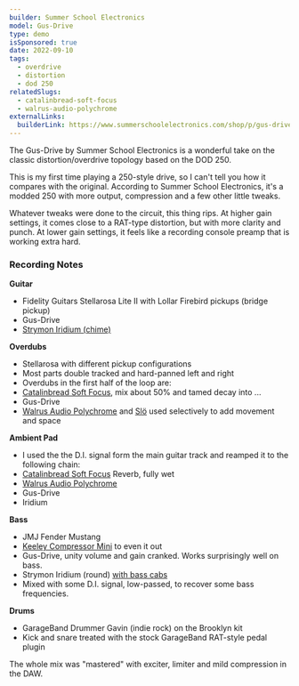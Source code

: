 ```yaml
---
builder: Summer School Electronics
model: Gus-Drive
type: demo
isSponsored: true
date: 2022-09-10
tags:
  - overdrive
  - distortion
  - dod 250
relatedSlugs:
  - catalinbread-soft-focus
  - walrus-audio-polychrome
externalLinks:
  builderLink: https://www.summerschoolelectronics.com/shop/p/gus-drive-pre-order
---
```


The Gus-Drive by Summer School Electronics is a wonderful take on the classic distortion/overdrive topology based on the DOD 250.

This is my first time playing a 250-style drive, so I can't tell you how it compares with the original. According to Summer School Electronics, it's a modded 250 with more output, compression and a few other little tweaks.

Whatever tweaks were done to the circuit, this thing rips. At higher gain settings, it comes close to a RAT-type distortion, but with more clarity and punch. At lower gain settings, it feels like a recording console preamp that is working extra hard.

### Recording Notes

**Guitar**

- Fidelity Guitars Stellarosa Lite II with Lollar Firebird pickups (bridge pickup)
- Gus-Drive
- [Strymon Iridium (chime)](/demos/strymon-iridium)

**Overdubs**

- Stellarosa with different pickup configurations
- Most parts double tracked and hard-panned left and right
- Overdubs in the first half of the loop are:
- [Catalinbread Soft Focus](/demos/catalinbread-soft-focus), mix about 50% and tamed decay into ...
- Gus-Drive
- [Walrus Audio Polychrome](/demos/walrus-audio-polychrome) and [Slö](/demos/walrus-audio-slo) used selectively to add movement and space

**Ambient Pad**

- I used the the D.I. signal form the main guitar track and reamped it to the following chain:
- [Catalinbread Soft Focus](/demos/catalinbread-soft-focus) Reverb, fully wet
- [Walrus Audio Polychrome](/demos/walrus-audio-polychrome)
- Gus-Drive
- Iridium

**Bass**

- JMJ Fender Mustang
- [Keeley Compressor Mini](/demos/keeley-electronics-compressor-mini) to even it out
- Gus-Drive, unity volume and gain cranked. Works surprisingly well on bass.
- Strymon Iridium (round) [with bass cabs](/posts/strymon-iridium-bass-ownhammer-ir/)
- Mixed with some D.I. signal, low-passed, to recover some bass frequencies.

**Drums**

- GarageBand Drummer Gavin (indie rock) on the Brooklyn kit
- Kick and snare treated with the stock GarageBand RAT-style pedal plugin

The whole mix was "mastered" with exciter, limiter and mild compression in the DAW.
